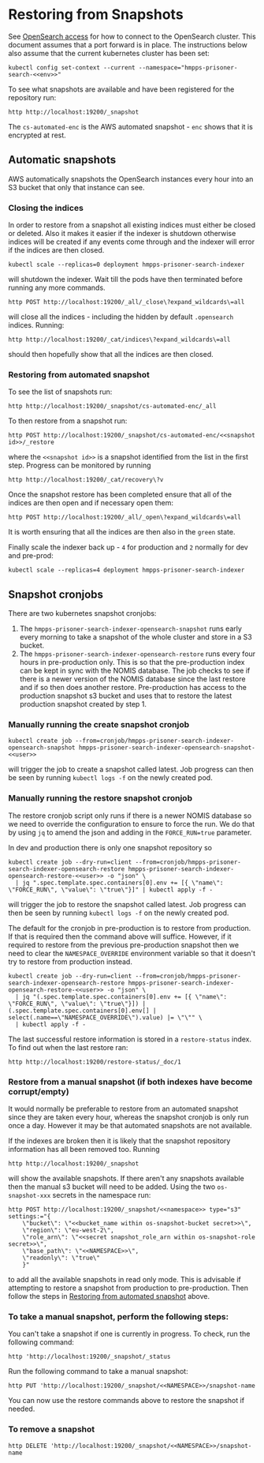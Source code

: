 # Restoring from Snapshots

See [OpenSearch access](./OpenSearchAccess.md) for how to connect to the OpenSearch cluster.  This document assumes that
a port forward is in place.  The instructions below also assume that the current kubernetes cluster has been set:
```shell
kubectl config set-context --current --namespace="hmpps-prisoner-search-<<env>>"
```

To see what snapshots are available and have been registered for the repository run:
```shell
http http://localhost:19200/_snapshot
```
The `cs-automated-enc` is the AWS automated snapshot - `enc` shows that it is encrypted at rest.

## Automatic snapshots
AWS automatically snapshots the OpenSearch instances every hour into an S3 bucket that only that instance can see.

### Closing the indices
In order to restore from a snapshot all existing indices must either be closed or deleted.  Also it makes it easier if
the indexer is shutdown otherwise indices will be created if any events come through and the indexer will error if the
indices are then closed.
```shell
kubectl scale --replicas=0 deployment hmpps-prisoner-search-indexer
```
will shutdown the indexer.  Wait till the pods have then terminated before running any more commands.
```shell
http POST http://localhost:19200/_all/_close\?expand_wildcards\=all
```
will close all the indices - including the hidden by default `.opensearch` indices.  Running:
```shell
http http://localhost:19200/_cat/indices\?expand_wildcards\=all
```
should then hopefully show that all the indices are then closed.

### Restoring from automated snapshot
To see the list of snapshots run:
```shell
http http://localhost:19200/_snapshot/cs-automated-enc/_all
```
To then restore from a snapshot run:
```shell
http POST http://localhost:19200/_snapshot/cs-automated-enc/<<snapshot id>>/_restore
```
where the `<<snapshot id>>` is a snapshot identified from the list in the first step.
Progress can be monitored by running
```shell
http http://localhost:19200/_cat/recovery\?v
```
Once the snapshot restore has been completed ensure that all of the indices are then open and if necessary open them:
```shell
http POST http://localhost:19200/_all/_open\?expand_wildcards\=all
```
It is worth ensuring that all the indices are then also in the `green` state.

Finally scale the indexer back up - `4` for production and `2` normally for dev and pre-prod:
```shell
kubectl scale --replicas=4 deployment hmpps-prisoner-search-indexer
```
## Snapshot cronjobs
There are two kubernetes snapshot cronjobs:
1. The `hmpps-prisoner-search-indexer-opensearch-snapshot` runs early every morning to take a snapshot
of the whole cluster and store in a S3 bucket.
2. The `hmpps-prisoner-search-indexer-opensearch-restore` runs every four hours in pre-production only.  This is so that
the pre-production index can be kept in sync with the NOMIS database.  The job checks to see if there is a newer version
of the NOMIS database since the last restore and if so then does another restore.  Pre-production has access to the
production snapshot s3 bucket and uses that to restore the latest production snapshot created by step 1.

### Manually running the create snapshot cronjob
```shell
kubectl create job --from=cronjob/hmpps-prisoner-search-indexer-opensearch-snapshot hmpps-prisoner-search-indexer-opensearch-snapshot-<<user>>
```
will trigger the job to create a snapshot called latest.
Job progress can then be seen by running `kubectl logs -f` on the newly created pod.

### Manually running the restore snapshot cronjob
The restore cronjob script only runs if there is a newer NOMIS database so we need to override the configuration to
ensure to force the run. We do that by using `jq` to amend the json and adding in the `FORCE_RUN=true` parameter.

In dev and production there is only one snapshot repository so
```shell
kubectl create job --dry-run=client --from=cronjob/hmpps-prisoner-search-indexer-opensearch-restore hmpps-prisoner-search-indexer-opensearch-restore-<<user>> -o "json" \
  | jq ".spec.template.spec.containers[0].env += [{ \"name\": \"FORCE_RUN\", \"value\": \"true\"}]" | kubectl apply -f -
```
will trigger the job to restore the snapshot called latest.
Job progress can then be seen by running `kubectl logs -f` on the newly created pod.

The default for the cronjob in pre-production is to restore from production.  If that is required then the command above
will suffice.  However, if it required to restore from the previous pre-production snapshot then we need to clear the
`NAMESPACE_OVERRIDE` environment variable so that it doesn't try to restore from production instead.
```shell
kubectl create job --dry-run=client --from=cronjob/hmpps-prisoner-search-indexer-opensearch-restore hmpps-prisoner-search-indexer-opensearch-restore-<<user>> -o "json" \
  | jq "(.spec.template.spec.containers[0].env += [{ \"name\": \"FORCE_RUN\", \"value\": \"true\"}]) | (.spec.template.spec.containers[0].env[] | select(.name==\"NAMESPACE_OVERRIDE\").value) |= \"\"" \
  | kubectl apply -f -
```

The last successful restore information is stored in a `restore-status` index.  To find out when the last restore ran:
```
http http://localhost:19200/restore-status/_doc/1
```

### Restore from a manual snapshot (if both indexes have become corrupt/empty)
It would normally be preferable to restore from an automated snapshot since they are taken every hour, whereas the
snapshot cronjob is only run once a day.  However it may be that automated snapshots are not available.

If the indexes are broken then it is likely that the snapshot repository information has all been removed too.  Running
```shell
http http://localhost:19200/_snapshot
```
will show the available snapshots.  If there aren't any snapshots available then the manual s3 bucket will need to be
added.  Using the two `os-snapshot-xxx` secrets in the namespace run:
```shell
http POST http://localhost:19200/_snapshot/<<namespace>> type="s3" settings:="{
    \"bucket\": \"<<bucket_name within os-snapshot-bucket secret>>\",
    \"region\": \"eu-west-2\",
    \"role_arn\": \"<<secret snapshot_role_arn within os-snapshot-role secret>>\",
    \"base_path\": \"<<NAMESPACE>>\",
    \"readonly\": \"true\"
    }"
```
to add all the available snapshots in read only mode.  This is advisable if attempting to restore a snapshot from
production to pre-production.
Then follow the steps in [Restoring from automated snapshot](#restoring-from-automated-snapshot) above.

### To take a manual snapshot, perform the following steps:

You can't take a snapshot if one is currently in progress. To check, run the following command:

```shell
http 'http://localhost:19200/_snapshot/_status
```

Run the following command to take a manual snapshot:
```shell
http PUT 'http://localhost:19200/_snapshot/<<NAMESPACE>>/snapshot-name
```
You can now use the restore commands above to restore the snapshot if needed.

### To remove a snapshot
```shell
http DELETE 'http://localhost:19200/_snapshot/<<NAMESPACE>>/snapshot-name
```
